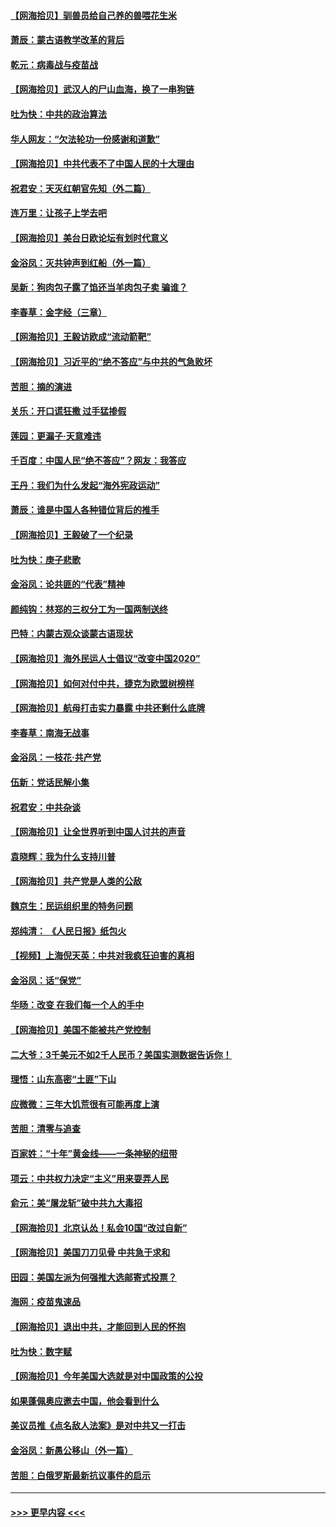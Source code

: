 #### [【网海拾贝】驯兽员给自己养的兽喂花生米](../pages/nsc993/n12393919.md?t=09110102) 
#### [萧辰：蒙古语教学改革的背后](../pages/nsc993/n12393677.md?t=09110102) 
#### [乾元：病毒战与疫苗战](../pages/nsc993/n12393107.md?t=09110102) 
#### [【网海拾贝】武汉人的尸山血海，换了一串狗链](../pages/nsc993/n12393043.md?t=09110102) 
#### [吐为快：中共的政治算法](../pages/nsc993/n12390506.md?t=09110102) 
#### [华人网友：“欠法轮功一份感谢和道歉”](../pages/nsc993/n12390098.md?t=09110102) 
#### [【网海拾贝】中共代表不了中国人民的十大理由](../pages/nsc993/n12388155.md?t=09110102) 
#### [祝君安：天灭红朝官先知（外二篇）](../pages/nsc993/n12387957.md?t=09110102) 
#### [连万里：让孩子上学去吧](../pages/nsc993/n12385309.md?t=09110102) 
#### [【网海拾贝】美台日欧论坛有划时代意义](../pages/nsc993/n12385232.md?t=09110102) 
#### [金浴凤：灭共钟声到红船（外一篇）](../pages/nsc993/n12385154.md?t=09110102) 
#### [吴新：狗肉包子露了馅还当羊肉包子卖 骗谁？](../pages/nsc993/n12385133.md?t=09110102) 
#### [李春草：金字经（三章）](../pages/nsc993/n12383691.md?t=09110102) 
#### [【网海拾贝】王毅访欧成“流动箭靶”](../pages/nsc993/n12383338.md?t=09110102) 
#### [【网海拾贝】习近平的“绝不答应”与中共的气急败坏](../pages/nsc993/n12382819.md?t=09110102) 
#### [苦胆：摘的演进](../pages/nsc993/n12382619.md?t=09110102) 
#### [关乐：开口谎狂撒 过手猛掺假](../pages/nsc993/n12382604.md?t=09110102) 
#### [莲园：更漏子‧天意难违](../pages/nsc993/n12382598.md?t=09110102) 
#### [千百度：中国人民“绝不答应”？网友：我答应](../pages/nsc993/n12382024.md?t=09110102) 
#### [王丹：我们为什么发起“海外宪政运动”](../pages/nsc993/n12380286.md?t=09110102) 
#### [萧辰：谁是中国人各种错位背后的推手](../pages/nsc993/n12379800.md?t=09110102) 
#### [【网海拾贝】王毅破了一个纪录](../pages/nsc993/n12379251.md?t=09110102) 
#### [吐为快：庚子悲歌](../pages/nsc993/n12378821.md?t=09110102) 
#### [金浴凤：论共匪的“代表”精神](../pages/nsc993/n12377546.md?t=09110102) 
#### [颜纯钩：林郑的三权分工为一国两制送终](../pages/nsc993/n12377306.md?t=09110102) 
#### [巴特：内蒙古观众谈蒙古语现状](../pages/nsc993/n12376923.md?t=09110102) 
#### [【网海拾贝】海外民运人士倡议“改变中国2020”](../pages/nsc993/n12376682.md?t=09110102) 
#### [【网海拾贝】如何对付中共，捷克为欧盟树榜样](../pages/nsc993/n12374209.md?t=09110102) 
#### [【网海拾贝】航母打击实力暴露 中共还剩什么底牌](../pages/nsc993/n12371825.md?t=09110102) 
#### [李春草：南海无战事](../pages/nsc993/n12371159.md?t=09110102) 
#### [金浴凤：一枝花·共产党](../pages/nsc993/n12368757.md?t=09110102) 
#### [伍新：党话民解小集](../pages/nsc993/n12366907.md?t=09110102) 
#### [祝君安：中共杂谈](../pages/nsc993/n12366076.md?t=09110102) 
#### [【网海拾贝】让全世界听到中国人讨共的声音](../pages/nsc993/n12365569.md?t=09110102) 
#### [袁晓辉：我为什么支持川普](../pages/nsc993/n12362670.md?t=09110102) 
#### [【网海拾贝】共产党是人类的公敌](../pages/nsc993/n12363182.md?t=09110102) 
#### [魏京生：民运组织里的特务问题](../pages/nsc993/n12363010.md?t=09110102) 
#### [郑纯清： 《人民日报》纸包火](../pages/nsc993/n12362706.md?t=09110102) 
#### [【视频】上海倪天英：中共对我疯狂迫害的真相](../pages/nsc993/n12356341.md?t=09110102) 
#### [金浴凤：话“保党”](../pages/nsc993/n12361867.md?t=09110102) 
#### [华旸：改变 在我们每一个人的手中](../pages/nsc993/n12361774.md?t=09110102) 
#### [【网海拾贝】美国不能被共产党控制](../pages/nsc993/n12360271.md?t=09110102) 
#### [二大爷：3千美元不如2千人民币？美国实测数据告诉你！](../pages/nsc993/n12358563.md?t=09110102) 
#### [理悟：山东高密“土匪”下山](../pages/nsc993/n12358535.md?t=09110102) 
#### [应微微：三年大饥荒很有可能再度上演](../pages/nsc993/n12358523.md?t=09110102) 
#### [苦胆：清零与追查](../pages/nsc993/n12358501.md?t=09110102) 
#### [百家姓：“十年”黄金线——一条神秘的纽带](../pages/nsc993/n12358319.md?t=09110102) 
#### [项云：中共权力决定“主义”用来耍弄人民](../pages/nsc993/n12358172.md?t=09110102) 
#### [俞元：美“屠龙斩”破中共九大毒招](../pages/nsc993/n12357822.md?t=09110102) 
#### [【网海拾贝】北京认怂！私会10国“改过自新”](../pages/nsc993/n12357784.md?t=09110102) 
#### [【网海拾贝】美国刀刀见骨 中共急于求和](../pages/nsc993/n12355511.md?t=09110102) 
#### [田园：美国左派为何强推大选邮寄式投票？](../pages/nsc993/n12352963.md?t=09110102) 
#### [海网：疫苗鬼速品](../pages/nsc993/n12354438.md?t=09110102) 
#### [【网海拾贝】退出中共，才能回到人民的怀抱](../pages/nsc993/n12352634.md?t=09110102) 
#### [吐为快：数字赋](../pages/nsc993/n12352317.md?t=09110102) 
#### [【网海拾贝】今年美国大选就是对中国政策的公投](../pages/nsc993/n12350973.md?t=09110102) 
#### [如果蓬佩奥应邀去中国，他会看到什么](../pages/nsc993/n12350945.md?t=09110102) 
#### [美议员推《点名敌人法案》是对中共又一打击](../pages/nsc993/n12350765.md?t=09110102) 
#### [金浴凤：新愚公移山（外一篇）](../pages/nsc993/n12350253.md?t=09110102) 
#### [苦胆：白俄罗斯最新抗议事件的启示](../pages/nsc993/n12349989.md?t=09110102) 

----
#### [ >>> 更早内容 <<< ](../indexes/nsc993-earlier.md)

